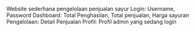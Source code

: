 Website sederhana pengelolaan penjualan sayur
Login: Username, Password
Dashboard: Total Penghasilan, Total penjualan, Harga sayuran
Pengelolaan: Detail Penjualan
Profil: Profil admin yang sedang login
